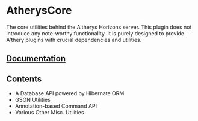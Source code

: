 # AtherysCore
The core utilities behind the A'therys Horizons server. This plugin does not introduce any note-worthy functionality.
It is purely designed to provide A'thery plugins with crucial dependencies and utilities.

## [Documentation](https://github.com/Atherys-Horizons/AtherysCore/wiki)

## Contents
* A Database API powered by Hibernate ORM
* GSON Utilities
* Annotation-based Command API
* Various Other Misc. Utilities
